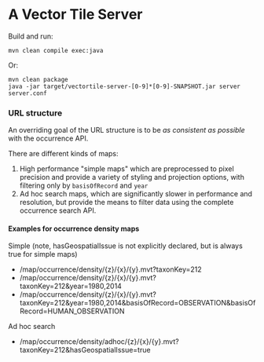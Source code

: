# A Vector Tile Server

Build and run:

```
mvn clean compile exec:java
```

Or:

```
mvn clean package
java -jar target/vectortile-server-[0-9]*[0-9]-SNAPSHOT.jar server server.conf
```

### URL structure

An overriding goal of the URL structure is to be _as consistent as possible_ with the occurrence API.

There are different kinds of maps:
  1. High performance "simple maps" which are preprocessed to pixel precision and provide a variety of styling and projection options, with filtering only by ```basisOfRecord``` and ```year```
  2. Ad hoc search maps, which are significantly slower in performance and resolution, but provide the means to filter data using the complete occurrence search API.

#### Examples for occurrence density maps
Simple (note, hasGeospatialIssue is not explicitly declared, but is always true for simple maps)
  - /map/occurrence/density/{z}/{x}/{y}.mvt?taxonKey=212
  - /map/occurrence/density/{z}/{x}/{y}.mvt?taxonKey=212&year=1980,2014
  - /map/occurrence/density/{z}/{x}/{y}.mvt?taxonKey=212&year=1980,2014&basisOfRecord=OBSERVATION&basisOfRecord=HUMAN_OBSERVATION

Ad hoc search
  - /map/occurrence/density/adhoc/{z}/{x}/{y}.mvt?taxonKey=212&hasGeospatialIssue=true
